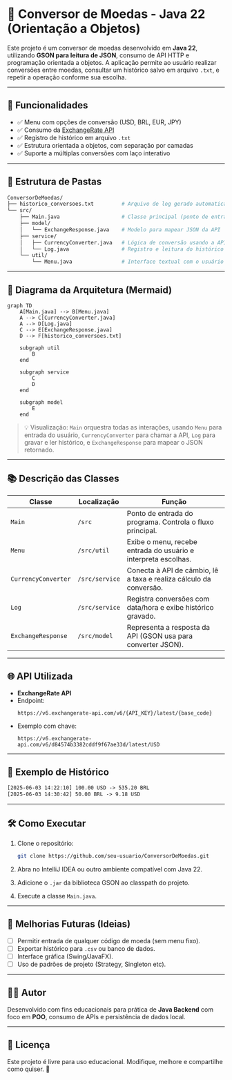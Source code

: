 
# 💱 Conversor de Moedas - Java 22 (Orientação a Objetos)

Este projeto é um conversor de moedas desenvolvido em **Java 22**, utilizando **GSON para leitura de JSON**, consumo de API HTTP e programação orientada a objetos. A aplicação permite ao usuário realizar conversões entre moedas, consultar um histórico salvo em arquivo `.txt`, e repetir a operação conforme sua escolha.

---

## 📌 Funcionalidades

- ✅ Menu com opções de conversão (USD, BRL, EUR, JPY)
- ✅ Consumo da [ExchangeRate API](https://www.exchangerate-api.com/)
- ✅ Registro de histórico em arquivo `.txt`
- ✅ Estrutura orientada a objetos, com separação por camadas
- ✅ Suporte a múltiplas conversões com laço interativo

---

## 📁 Estrutura de Pastas

```bash
ConversorDeMoedas/
├── historico_conversoes.txt         # Arquivo de log gerado automaticamente
└── src/
    ├── Main.java                    # Classe principal (ponto de entrada)
    ├── model/
    │   └── ExchangeResponse.java    # Modelo para mapear JSON da API
    ├── service/
    │   ├── CurrencyConverter.java   # Lógica de conversão usando a API
    │   └── Log.java                 # Registro e leitura do histórico
    └── util/
        └── Menu.java                # Interface textual com o usuário
```

---

## 🧭 Diagrama da Arquitetura (Mermaid)

```mermaid
graph TD
    A[Main.java] --> B[Menu.java]
    A --> C[CurrencyConverter.java]
    A --> D[Log.java]
    C --> E[ExchangeResponse.java]
    D --> F[historico_conversoes.txt]

    subgraph util
        B
    end

    subgraph service
        C
        D
    end

    subgraph model
        E
    end
```

> 💡 Visualização: `Main` orquestra todas as interações, usando `Menu` para entrada do usuário, `CurrencyConverter` para chamar a API, `Log` para gravar e ler histórico, e `ExchangeResponse` para mapear o JSON retornado.

---

## 📚 Descrição das Classes

| Classe | Localização | Função |
|--------|-------------|--------|
| `Main` | `/src` | Ponto de entrada do programa. Controla o fluxo principal. |
| `Menu` | `/src/util` | Exibe o menu, recebe entrada do usuário e interpreta escolhas. |
| `CurrencyConverter` | `/src/service` | Conecta à API de câmbio, lê a taxa e realiza cálculo da conversão. |
| `Log` | `/src/service` | Registra conversões com data/hora e exibe histórico gravado. |
| `ExchangeResponse` | `/src/model` | Representa a resposta da API (GSON usa para converter JSON). |

---

## 🌐 API Utilizada

- **ExchangeRate API**
- Endpoint:
  ```
  https://v6.exchangerate-api.com/v6/{API_KEY}/latest/{base_code}
  ```
- Exemplo com chave:
  ```
  https://v6.exchangerate-api.com/v6/d84574b3382cddf9f67ae33d/latest/USD
  ```

---

## 💾 Exemplo de Histórico

```txt
[2025-06-03 14:22:10] 100.00 USD -> 535.20 BRL
[2025-06-03 14:30:42] 50.00 BRL -> 9.18 USD
```

---

## 🛠️ Como Executar

1. Clone o repositório:
   ```bash
   git clone https://github.com/seu-usuario/ConversorDeMoedas.git
   ```

2. Abra no IntelliJ IDEA ou outro ambiente compatível com Java 22.

3. Adicione o `.jar` da biblioteca GSON ao classpath do projeto.

4. Execute a classe `Main.java`.

---

## 🚀 Melhorias Futuras (Ideias)

- [ ] Permitir entrada de qualquer código de moeda (sem menu fixo).
- [ ] Exportar histórico para `.csv` ou banco de dados.
- [ ] Interface gráfica (Swing/JavaFX).
- [ ] Uso de padrões de projeto (Strategy, Singleton etc).

---

## 🧑‍💻 Autor

Desenvolvido com fins educacionais para prática de **Java Backend** com foco em **POO**, consumo de APIs e persistência de dados local.

---

## 📜 Licença

Este projeto é livre para uso educacional. Modifique, melhore e compartilhe como quiser. 🚀
